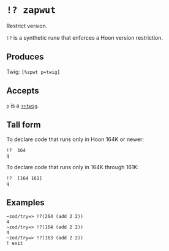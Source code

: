 `!? zapwut`
====

Restrict version.

`!?` is a synthetic rune that enforces a Hoon version restriction.

Produces
--------

Twig: `[%zpwt p=twig]`

Accepts
-------

`p` is a [`++twig`]().

Tall form
---------

To declare code that runs only in Hoon 164K or newer:

    !?  164
    q

To declare code that runs only in 164K through 161K:

    !?  [164 161] 
    q

Examples
--------

    ~zod/try=> !?(264 (add 2 2))
    4
    ~zod/try=> !?(164 (add 2 2))
    4
    ~zod/try=> !?(163 (add 2 2))
    ! exit
